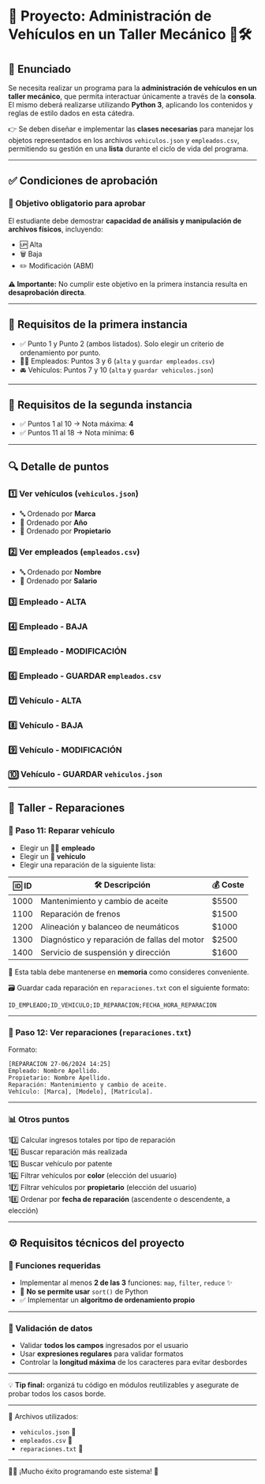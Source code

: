 # 🔧 Proyecto: Administración de Vehículos en un Taller Mecánico 🚗🛠️

## 📝 Enunciado

Se necesita realizar un programa para la **administración de vehículos en un taller mecánico**, que permita interactuar únicamente a través de la **consola**. El mismo deberá realizarse utilizando **Python 3**, aplicando los contenidos y reglas de estilo dados en esta cátedra.

👉 Se deben diseñar e implementar las **clases necesarias** para manejar los objetos representados en los archivos `vehiculos.json` y `empleados.csv`, permitiendo su gestión en una **lista** durante el ciclo de vida del programa.

---

## ✅ Condiciones de aprobación

### 🎯 Objetivo obligatorio para aprobar

El estudiante debe demostrar **capacidad de análisis y manipulación de archivos físicos**, incluyendo:

- 🆙 Alta  
- 🗑️ Baja  
- ✏️ Modificación (ABM)  

**⚠️ Importante:** No cumplir este objetivo en la primera instancia resulta en **desaprobación directa**.

---

## 📌 Requisitos de la primera instancia

- ✅ Punto 1 y Punto 2 (ambos listados). Solo elegir un criterio de ordenamiento por punto.
- 👷‍♂️ Empleados: Puntos 3 y 6 (`alta` y `guardar empleados.csv`)
- 🚘 Vehículos: Puntos 7 y 10 (`alta` y `guardar vehiculos.json`)

---

## 📌 Requisitos de la segunda instancia

- ✅ Puntos 1 al 10 → Nota máxima: **4**
- ✅ Puntos 11 al 18 → Nota mínima: **6**

---

## 🔍 Detalle de puntos

### 1️⃣ Ver vehículos (`vehiculos.json`)
- 🔤 Ordenado por **Marca**
- 📆 Ordenado por **Año**
- 🙋 Ordenado por **Propietario**

### 2️⃣ Ver empleados (`empleados.csv`)
- 🔤 Ordenado por **Nombre**
- 💸 Ordenado por **Salario**

### 3️⃣ Empleado - ALTA  
### 4️⃣ Empleado - BAJA  
### 5️⃣ Empleado - MODIFICACIÓN  
### 6️⃣ Empleado - GUARDAR `empleados.csv`

### 7️⃣ Vehículo - ALTA  
### 8️⃣ Vehículo - BAJA  
### 9️⃣ Vehículo - MODIFICACIÓN  
### 🔟 Vehículo - GUARDAR `vehiculos.json`

---

## 🧰 Taller - Reparaciones

### 🔧 Paso 11: Reparar vehículo

- Elegir un 👨‍🔧 **empleado**
- Elegir un 🚗 **vehículo**
- Elegir una reparación de la siguiente lista:

| 🆔 ID  | 🛠️ Descripción                                 | 💰 Coste |
|-------|--------------------------------------------------|----------|
| 1000  | Mantenimiento y cambio de aceite                | $5500    |
| 1100  | Reparación de frenos                            | $1500    |
| 1200  | Alineación y balanceo de neumáticos             | $1000    |
| 1300  | Diagnóstico y reparación de fallas del motor    | $2500    |
| 1400  | Servicio de suspensión y dirección              | $1600    |

🧠 Esta tabla debe mantenerse en **memoria** como consideres conveniente.

🗃️ Guardar cada reparación en `reparaciones.txt` con el siguiente formato:

```
ID_EMPLEADO;ID_VEHICULO;ID_REPARACION;FECHA_HORA_REPARACION
```

---

### 📄 Paso 12: Ver reparaciones (`reparaciones.txt`)

Formato:

```
[REPARACION 27-06/2024 14:25]
Empleado: Nombre Apellido.
Propietario: Nombre Apellido.
Reparación: Mantenimiento y cambio de aceite.
Vehículo: [Marca], [Modelo], [Matrícula].
```

---

### 📊 Otros puntos

13️⃣ Calcular ingresos totales por tipo de reparación  
14️⃣ Buscar reparación más realizada  
15️⃣ Buscar vehículo por patente  
16️⃣ Filtrar vehículos por **color** (elección del usuario)  
17️⃣ Filtrar vehículos por **propietario** (elección del usuario)  
18️⃣ Ordenar por **fecha de reparación** (ascendente o descendente, a elección)

---

## ⚙️ Requisitos técnicos del proyecto

### 🧩 Funciones requeridas

- Implementar al menos **2 de las 3** funciones: `map`, `filter`, `reduce` ✨
- 🚫 **No se permite usar** `sort()` de Python
- ✅ Implementar un **algoritmo de ordenamiento propio**

---

### 🔐 Validación de datos

- Validar **todos los campos** ingresados por el usuario
- Usar **expresiones regulares** para validar formatos
- Controlar la **longitud máxima** de los caracteres para evitar desbordes

---

💡 **Tip final:** organizá tu código en módulos reutilizables y asegurate de probar todos los casos borde.

---

📂 Archivos utilizados:

- `vehiculos.json` 📄
- `empleados.csv` 📄
- `reparaciones.txt` 🧾

---

👨‍💻 ¡Mucho éxito programando este sistema! 🚀
